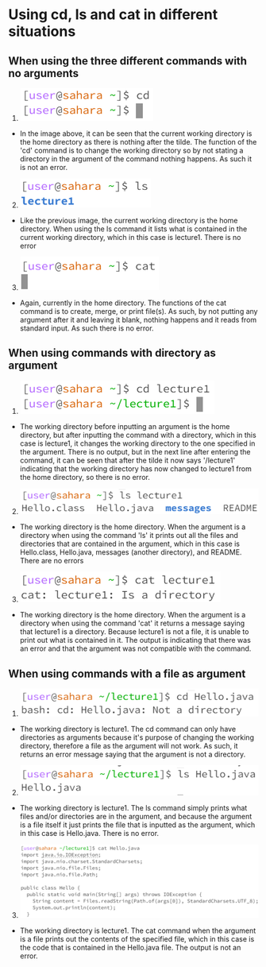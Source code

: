 # Using cd, ls and cat in different situations
## When using the three different commands with no arguments

   1. ![image](<Lab1 cd1.png>)
   - In the image above, it can be seen that the current working directory is the home directory as there is nothing after the tilde.  The function of the 'cd' command is to change the working directory so by not stating a directory in the argument of the command nothing happens.  As such it is not an error.

   2. ![Image](<Lab1 ls1.png>)
   - Like the previous image, the current working directory is the home directory.  When using the ls command it lists what is contained in the current working directory, which in this case is lecture1.  There is no error

   3. ![Image](<Lab1 cat1.png>)
   - Again, currently in the home directory.  The functions of the cat command is to create, merge, or print file(s).  As such, by not putting any argument after it and leaving it blank, nothing happens and it reads from standard input.  As such there is no error.

## When using commands with directory as argument

   1. ![Image](<Lab1 cd2.png>)
   - The working directory before inputting an argument is the home directory, but after inputting the command with a directory, which in this case is lecture1, it changes the working directory to the one specified in the argument.  There is no output, but in the next line after entering the command, it can be seen that after the tilde it now says '/lecture1' indicating that the working directory has now changed to lecture1 from the home directory, so there is no error.

   2. ![Image](<Lab1 ls2.png>)
   - The working directory is the home directory.  When the argument is a directory when using the command 'ls' it prints out all the files and directories that are contained in the argument, which in this case is Hello.class, Hello.java, messages (another directory), and README.  There are no errors

   3. ![Image](<Lab1 cat2.png>)
   - The working directory is the home directory.  When the argument is a directory when using the command 'cat' it returns a message saying that lecture1 is a directory.  Because lecture1 is not a file, it is unable to print out what is contained in it.  The output is indicating that there was an error and that the argument was not compatible with the command.

## When using commands with a file as argument

   1. ![Image](<Lab1 cd3.png>)
   - The working directory is lecture1. The cd command can only have directories as arguments because it's purpose of changing the working directory, therefore a file as the argument will not work.  As such, it returns an error message saying that the argument is not a directory.

   2. ![Image](<Lab1 ls3.png>)
   - The working directory is lecture1. The ls command simply prints what files and/or directories are in the argument, and because the argument is a file itself it just prints the file that is inputted as the argument, which in this case is Hello.java. There is no error.

   3. ![Image](<Lab1 cat3.png>)
   - The working directory is lecture1. The cat command when the argument is a file prints out the contents of the specified file, which in this case is the code that is contained in the Hello.java file. The output is not an error.
